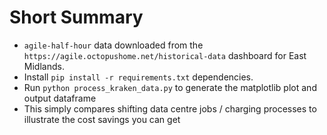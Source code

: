 # Short Summary

- `agile-half-hour` data downloaded from the `https://agile.octopushome.net/historical-data` dashboard for East Midlands.
- Install `pip install -r requirements.txt` dependencies.
- Run `python process_kraken_data.py` to generate the matplotlib plot and output dataframe
- This simply compares shifting data centre jobs / charging processes to illustrate the cost savings you can get

